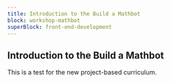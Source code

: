 ```yaml
---
title: Introduction to the Build a Mathbot
block: workshop-mathbot
superBlock: front-end-development
---
```


## Introduction to the Build a Mathbot

This is a test for the new project-based curriculum.

